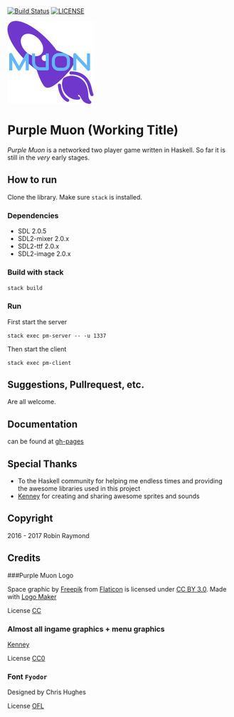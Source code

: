 [![Build Status](https://travis-ci.org/r-raymond/purple-muon.svg?branch=master)](https://travis-ci.org/r-raymond/purple-muon) [![LICENSE](https://img.shields.io/badge/LICENSE-GPL--3-brightgreen.svg)](https://www.gnu.org/licenses/gpl-3.0.en.html)


![Purple Muon Logo](https://github.com/r-raymond/purple-muon/blob/master/res/png/logo.png)

Purple Muon (Working Title)
==========================

_Purple Muon_ is a networked two player game written in Haskell. So far it is
still in the _very_ early stages.


How to run
----------

Clone the library. Make sure `stack` is installed.

### Dependencies
- SDL 2.0.5
- SDL2-mixer 2.0.x
- SDL2-ttf   2.0.x
- SDL2-image 2.0.x

### Build with stack
`stack build`

### Run
First start the server

```
stack exec pm-server -- -u 1337
```

Then start the client

```
stack exec pm-client
```


Suggestions, Pullrequest, etc.
-----------------------------
Are all welcome.


Documentation
-------------
can be found at [gh-pages](https://r-raymond.github.io/purple-muon)

Special Thanks
--------------

* To the Haskell community for helping me endless times and providing the
  awesome libraries used in this project
* [Kenney](kenney.nl) for creating and sharing awesome sprites and sounds

Copyright
---------
2016 - 2017 Robin Raymond

Credits
-------

###Purple Muon Logo

Space graphic by <a href="http://www.freepik.com/">Freepik</a> from <a href="http://www.flaticon.com/">Flaticon</a> is licensed under <a href="http://creativecommons.org/licenses/by/3.0/" title="Creative Commons BY 3.0">CC BY 3.0</a>. Made with <a href="http://logomakr.com" title="Logo Maker">Logo Maker</a>

License [CC](https://creativecommons.org/licenses/by/3.0/)

### Almost all ingame graphics + menu graphics

[Kenney](kenney.nl)

License [CC0](https://creativecommons.org/publicdomain/zero/1.0/)

### Font `Fyodor`

Designed by Chris Hughes

License [OFL](http://scripts.sil.org/cms/scripts/page.php?site_id=nrsi&id=OFL)
